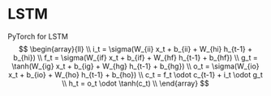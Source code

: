 # LSTM
PyTorch for LSTM  
$$
\begin{array}{ll} \\
    i_t = \sigma(W_{ii} x_t + b_{ii} + W_{hi} h_{t-1} + b_{hi}) \\
    f_t = \sigma(W_{if} x_t + b_{if} + W_{hf} h_{t-1} + b_{hf}) \\
    g_t = \tanh(W_{ig} x_t + b_{ig} + W_{hg} h_{t-1} + b_{hg}) \\
    o_t = \sigma(W_{io} x_t + b_{io} + W_{ho} h_{t-1} + b_{ho}) \\
    c_t = f_t \odot c_{t-1} + i_t \odot g_t \\
    h_t = o_t \odot \tanh(c_t) \\
\end{array}
$$
